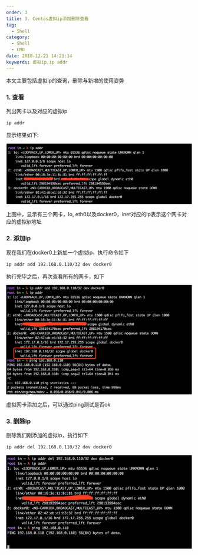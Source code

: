 ```yaml
---
order: 3
title: 3. Centos虚拟ip添加删除查看
tag:
  - Shell
category:
  - Shell
  - CMD
date: 2018-12-21 14:23:14
keywords: 虚拟ip,ip addr
---
```


本文主要包括虚拟ip的查询，删除与新增的使用姿势

<!-- more -->

### 1. 查看

列出网卡以及对应的虚拟ip

```sh
ip addr
```

显示结果如下:

![查看ip](/hexblog/imgs/181221/00.jpg)

上图中，显示有三个网卡，lo, eth0以及docker0，inet对应的ip表示这个网卡对应的虚拟ip地址


### 2. 添加ip

现在我们在docker0上新加一个虚拟ip，执行命令如下

```sh
ip addr add 192.168.0.110/32 dev docker0
```

执行完毕之后，再次查看所有的网卡，如下

![添加ip](/hexblog/imgs/181221/01.jpg)

虚拟网卡添加之后，可以通过ping测试是否ok


### 3. 删除ip

删除我们刚添加的虚拟ip，执行如下

```sh
ip addr del 192.168.0.110/32 dev docker0
```

![删除ip](/hexblog/imgs/181221/02.jpg)
